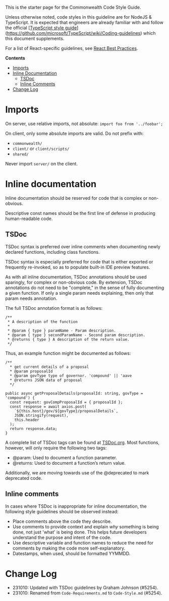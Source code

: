 This is the starter page for the Commonwealth Code Style Guide. 

Unless otherwise noted, code styles in this guideline are for NodeJS & TypeScript. It is expected that engineers are already familiar with and follow the official [[TypeScript style guide](https://github.com/microsoft/TypeScript/wiki/Coding-guidelines)](https://github.com/microsoft/TypeScript/wiki/Coding-guidelines) which this document supplements. 

For a list of React-specific guidelines, see [React Best Practices](./React-Best-Practices-And-Improvements.md).

**Contents**
- [Imports](#imports)
- [Inline Documentation](#inline-documentation)
  + [TSDoc](#tsdoc)
  + [Inline Comments](#inline-comments)
- [Change Log](#change-log)

# Imports

On server, use relative imports, not absolute: `import foo from '../foobar';`

On client, only some absolute imports are valid. Do not prefix with:
- `commonwealth/`
- `client/` or `client/scripts/`
- `shared/`

Never import `server/` on the client.

# Inline documentation

Inline documentation should be reserved for code that is complex or non-obvious. 

Descriptive const names should be the first line of defense in producing human-readable code.

## TSDoc

TSDoc syntax is preferred over inline comments when documenting newly declared functions, including class functions. 

TSDoc syntax is especially preferred for code that is either exported or frequently re-invoked, so as to populate built-in IDE preview features.

As with all inline documentation, TSDoc annotations should be used sparingly, for complex or non-obvious code. By extension, TSDoc annotations do not need to be "complete," in the sense of fully documenting a given function. If only a single param needs explaining, then only that param needs annotation.

The full TSDoc annotation format is as follows:
```
/**
 * A description of the function
 * 
 * @param { type } paramName - Param description.
 * @param { type } secondParamName - Second param description.
 * @returns { type } A description of the return value.
 */
```

Thus, an example function might be documented as follows:
```
/**
  * get current details of a proposal
  * @param proposalId
  * @param govType type of governor. 'compound' || 'aave
  * @returns JSON data of proposal
  */

public async getProposalDetails(proposalId: string, govType = 'compound') {
  const request: govCompProposalId = { proposalId };
  const response = await axios.post(
    `${this.host}/gov/${govType}/proposalDetails`,
    JSON.stringify(request),
    this.header
  );
  return response.data;
}
```

A complete list of TSDoc tags can be found at [TSDoc.org](https://tsdoc.org/pages/tags/alpha/). Most functions, however, will only require the following two tags:

- @param: Used to document a function parameter.
- @returns: Used to document a function’s return value.

Additionally, we are moving towards use of the @deprecated to mark deprecated code.

## Inline comments

In cases where TSDoc is inappropriate for inline documentation, the following style guidelines should be observed instead:

- Place comments above the code they describe.
- Use comments to provide context and explain _why_ something is being done, not just 'what' is being done. This helps future developers understand the purpose and intent of the code.
- Use descriptive variable and function names to reduce the need for comments by making the code more self-explanatory.
- Datestamps, when used, should be formatted YYMMDD.

# Change Log

- 231010: Updated with TSDoc guidelines by Graham Johnson (#5254).
- 231010: Renamed from `Code-Requirements.md` to `Code-Style.md` (#5254).